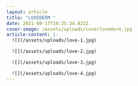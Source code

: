 ```yaml
---
layout: article
title: "LOVEDERM "
date: 2021-08-17T16:35:34.822Z
cover-image: /assets/uploads/coverlovederm.jpg
article-content: |-
  ![](/assets/uploads/love-1.jpg)

  ![](/assets/uploads/love-2.jpg)

  ![](/assets/uploads/love-3.jpg)

  ![](/assets/uploads/love-4.jpg)
---
```

